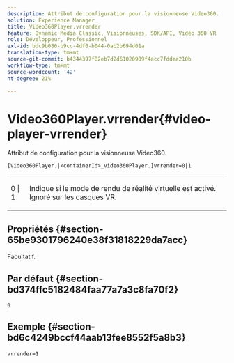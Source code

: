 ```yaml
---
description: Attribut de configuration pour la visionneuse Video360.
solution: Experience Manager
title: Video360Player.vrrender
feature: Dynamic Media Classic, Visionneuses, SDK/API, Vidéo 360 VR
role: Développeur, Professionnel
exl-id: bdc9b086-b9cc-4df0-b044-0ab2b694d01a
translation-type: tm+mt
source-git-commit: b4344397f82eb7d2d61020909f4acc7fddea210b
workflow-type: tm+mt
source-wordcount: '42'
ht-degree: 21%

---
```


# Video360Player.vrrender{#video-player-vrrender}

Attribut de configuration pour la visionneuse Video360.

`[Video360Player.|<containerId>_video360Player.]vrrender=0|1`

<table id="table_2A4F898BBF88417DB0834B7F78637F5D"> 
 <tbody> 
  <tr> 
   <td colname="col1"> <p> <span class="codeph"> 0 | 1</span> </p> </td> 
   <td colname="col2"> <p>Indique si le mode de rendu de réalité virtuelle est activé. Ignoré sur les casques VR. </p> </td> 
  </tr> 
 </tbody> 
</table>

## Propriétés {#section-65be9301796240e38f31818229da7acc}

Facultatif.

## Par défaut {#section-bd374ffc5182484faa77a7a3c8fa70f2}

`0`

## Exemple {#section-bd6c4249bccf44aab13fee8552f5a8b3}

`vrrender=1`
